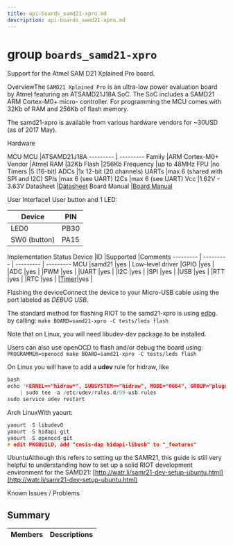 ```yaml
---
title: api-boards_samd21-xpro.md
description: api-boards_samd21-xpro.md
---
```

# group `boards_samd21-xpro` 

Support for the Atmel SAM D21 Xplained Pro board.

OverviewThe `SAMD21 Xplained Pro` is an ultra-low power evaluation board by Atmel featuring an ATSAMD21J18A SoC. The SoC includes a SAMD21 ARM Cortex-M0+ micro- controller. For programming the MCU comes with 32Kb of RAM and 256Kb of flash memory.

The samd21-xpro is available from various hardware vendors for ~30USD (as of 2017 May).

Hardware

MCU
MCU   |ATSAMD21J18A
--------- | ---------
Family   |ARM Cortex-M0+
Vendor   |Atmel
RAM   |32Kb
Flash   |256Kb
Frequency   |up to 48MHz
FPU   |no
Timers   |5 (16-bit)
ADCs   |1x 12-bit (20 channels)
UARTs   |max 6 (shared with SPI and I2C)
SPIs   |max 6 (see UART)
I2Cs   |max 6 (see UART)
Vcc   |1.62V - 3.63V
Datasheet   |[Datasheet](http://ww1.microchip.com/downloads/en/DeviceDoc/SAM_D21_DA1_Family_Data%20Sheet_DS40001882E.pdf)
Board Manual   |[Board Manual](http://www.atmel.com/Images/Atmel-42220-SAMD21-Xplained-Pro_User-Guide.pdf)

User Interface1 User button and 1 LED:

Device   |PIN
--------- | ---------
LED0   |PB30
SW0 (button)   |PA15

Implementation Status
Device   |ID   |Supported   |Comments
--------- | --------- | --------- | ---------
MCU   |samd21   |yes   |
Low-level driver   |GPIO   |yes   |
|ADC   |yes   |
|PWM   |yes   |
|UART   |yes   |
|I2C   |yes   |
|SPI   |yes   |
|USB   |yes   |
|RTT   |yes   |
|RTC   |yes   |
|[Timer](./doc/starlight-docs/src/content/docs/apidoc/api-pkg_paho_mqtt.md#structTimer)|yes   |

Flashing the deviceConnect the device to your Micro-USB cable using the port labeled as *DEBUG USB*.

The standard method for flashing RIOT to the samd21-xpro is using [edbg](https://github.com/ataradov/edbg). by calling: `make BOARD=samd21-xpro -C tests/leds flash`

Note that on Linux, you will need libudev-dev package to be installed.

Users can also use openOCD to flash and/or debug the board using: `PROGRAMMER=openocd make BOARD=samd21-xpro -C tests/leds flash`

On Linux you will have to add a **udev** rule for hidraw, like 
```cpp
bash
echo 'KERNEL=="hidraw*", SUBSYSTEM=="hidraw", MODE="0664", GROUP="plugdev"' \
    | sudo tee -a /etc/udev/rules.d/99-usb.rules
sudo service udev restart
```

Arch LinuxWith yaourt: 
```cpp
yaourt -S libudev0
yaourt -S hidapi-git
yaourt -S openocd-git
# edit PKGBUILD, add "cmsis-dap hidapi-libusb" to "_features"
```

UbuntuAlthough this refers to setting up the SAMR21, this guide is still very helpful to understanding how to set up a solid RIOT development environment for the SAMD21: [http://watr.li/samr21-dev-setup-ubuntu.html](http://watr.li/samr21-dev-setup-ubuntu.html)

Known Issues / Problems

## Summary

 Members                        | Descriptions                                
--------------------------------|---------------------------------------------

